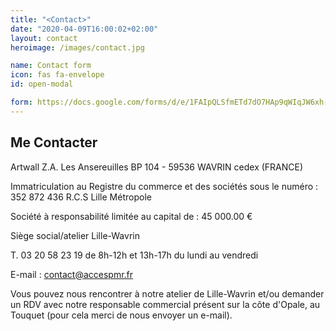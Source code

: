 ```yaml
---
title: "<Contact>"
date: "2020-04-09T16:00:02+02:00"
layout: contact
heroimage: /images/contact.jpg

name: Contact form
icon: fas fa-envelope
id: open-modal

form: https://docs.google.com/forms/d/e/1FAIpQLSfmETd7dO7HAp9qWIqJW6xh-hF1UeUYxBNCNZR4joJT3yUdzA/viewform?usp=sf_link
---
```


## Me Contacter

Artwall Z.A. Les Ansereuilles BP 104 - 59536 WAVRIN cedex (FRANCE)
  
Immatriculation au Registre du commerce et des sociétés sous le numéro : 352 872 436 R.C.S Lille Métropole
  
Société à responsabilité limitée au capital de : 45 000.00 €
  
 
Siège social/atelier Lille-Wavrin
  
T. 03 20 58 23 19 de 8h-12h et 13h-17h du lundi au vendredi

E-mail : contact@accespmr.fr

Vous pouvez nous rencontrer à notre atelier de Lille-Wavrin et/ou demander un RDV avec notre responsable commercial présent sur la côte d'Opale, au Touquet (pour cela merci de nous envoyer un e-mail).
